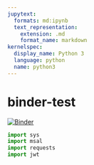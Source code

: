 ```yaml
---
jupytext:
  formats: md:ipynb
  text_representation:
    extension: .md
    format_name: markdown
kernelspec:
  display_name: Python 3
  language: python
  name: python3
---
```


# binder-test

[![Binder](https://mybinder.org/badge_logo.svg)](https://mybinder.org/v2/gh/rcobb76101/binder-test/HEAD?urlpath=lab%2Ftree%2FREADME.md)

```python
import sys
import msal
import requests
import jwt
```